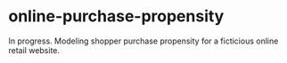 # online-purchase-propensity
In progress. Modeling shopper purchase propensity for a ficticious online retail website.
